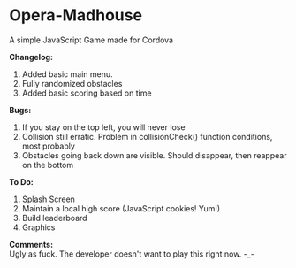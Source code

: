 Opera-Madhouse
==============

A simple JavaScript Game made for Cordova


<b>Changelog:</b><br>
1. Added basic main menu.<br>
2. Fully randomized obstacles<br>
3. Added basic scoring based on time<br>

<b>Bugs:</b><br>
1. If you stay on the top left, you will never lose<br>
2. Collision still erratic. Problem in collisionCheck() function conditions, most probably<br>
3. Obstacles going back down are visible. Should disappear, then reappear on the bottom<br>

<b>To Do:</b><br>
1. Splash Screen<br>
2. Maintain a local high score (JavaScript cookies! Yum!)<br>
3. Build leaderboard<br>
4. Graphics<br>

<b>Comments:</b><br>
Ugly as fuck. The developer doesn't want to play this right now. -_-